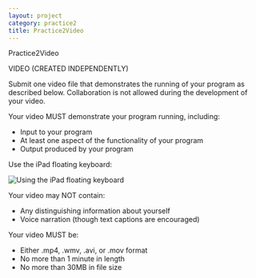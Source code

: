 ```yaml
---
layout: project
category: practice2
title: Practice2Video
---
```

Practice2Video

VIDEO (CREATED INDEPENDENTLY)

Submit one video file that demonstrates the running of your program as described below. Collaboration is not allowed during the development of your video.

Your video MUST demonstrate your program running, including:

*   Input to your program
*   At least one aspect of the functionality of your program
*   Output produced by your program

Use the iPad floating keyboard:

![Using the iPad floating keyboard](/apcsp\practice2\ipadFloatingKeyboard.gif)

Your video may NOT contain:

*   Any distinguishing information about yourself
*   Voice narration (though text captions are encouraged)


Your video MUST be:

*   Either .mp4, .wmv, .avi, or .mov format
*   No more than 1 minute in length
*   No more than 30MB in file size
